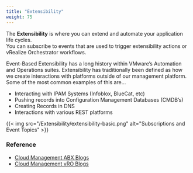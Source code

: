 ```yaml
---
title: "Extensibility"
weight: 75
---
```


The <strong>Extensibility</strong> is where you can extend and automate your application life cycles.<br>
You can subscribe to events that are used to trigger extensibility actions or vRealize Orchestrator workflows.

Event-Based Extensibility has a long history within VMware’s Automation and Operations suites. Extensibility has traditionally been defined as how we create interactions with platforms outside of our management platform. Some of the most common examples of this are…

<ul>
    <li>Interacting with IPAM Systems (Infoblox, BlueCat, etc)
    <li>Pushing records into Configuration Management Databases (CMDB’s)
    <li>Creating Records in DNS
    <li>Interactions with various REST platforms</li>
</ul>

{{< img src="/Extensibility/extensibility-basic.png" alt="Subscriptions and Event Topics" >}}

### Reference
 * [Cloud Management ABX Blogs](https://blogs.vmware.com/management/?s=ABX)
 * [Cloud Management vRO Blogs](https://blogs.vmware.com/management/?s=orchestrator)